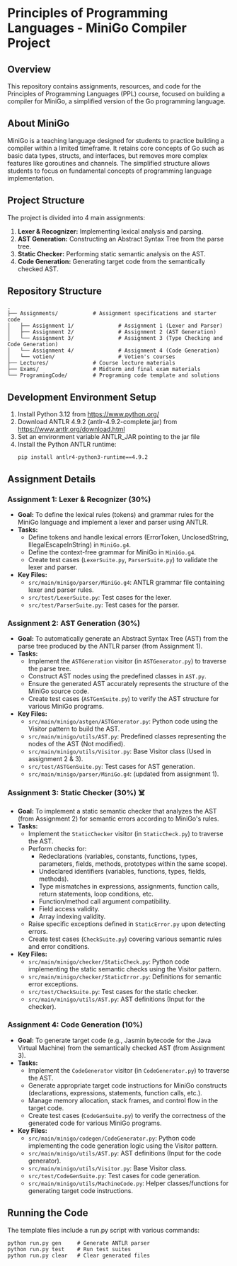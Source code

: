 # Principles of Programming Languages - MiniGo Compiler Project

## Overview
This repository contains assignments, resources, and code for the Principles of Programming Languages (PPL) course, focused on building a compiler for MiniGo, a simplified version of the Go programming language.

## About MiniGo
MiniGo is a teaching language designed for students to practice building a compiler within a limited timeframe. It retains core concepts of Go such as basic data types, structs, and interfaces, but removes more complex features like goroutines and channels. The simplified structure allows students to focus on fundamental concepts of programming language implementation.

## Project Structure
The project is divided into 4 main assignments:

1. **Lexer & Recognizer:** Implementing lexical analysis and parsing.
2. **AST Generation:** Constructing an Abstract Syntax Tree from the parse tree.
3. **Static Checker:** Performing static semantic analysis on the AST.
4. **Code Generation:** Generating target code from the semantically checked AST.

## Repository Structure
```
.
├── Assignments/           # Assignment specifications and starter code
│   ├── Assignment 1/              # Assignment 1 (Lexer and Parser)
│   ├── Assignment 2/              # Assignment 2 (AST Generation)
│   └── Assignment 3/              # Assignment 3 (Type Checking and Code Generation)
│   └── Assignment 4/              # Assignment 4 (Code Generation)
│   └── votien/                    # Votien's courses
├── Lectures/              # Course lecture materials
├── Exams/                 # Midterm and final exam materials
└── ProgramingCode/        # Programing code template and solutions
```

## Development Environment Setup
1. Install Python 3.12 from https://www.python.org/
2. Download ANTLR 4.9.2 (antlr-4.9.2-complete.jar) from https://www.antlr.org/download.html
3. Set an environment variable ANTLR_JAR pointing to the jar file
4. Install the Python ANTLR runtime:
   ```
   pip install antlr4-python3-runtime==4.9.2
   ```

## Assignment Details

### Assignment 1: Lexer & Recognizer (30%)

* **Goal:** To define the lexical rules (tokens) and grammar rules for the MiniGo language and implement a lexer and parser using ANTLR.
* **Tasks:**
  * Define tokens and handle lexical errors (ErrorToken, UnclosedString, IllegalEscapeInString) in `MiniGo.g4`.
  * Define the context-free grammar for MiniGo in `MiniGo.g4`.
  * Create test cases (`LexerSuite.py`, `ParserSuite.py`) to validate the lexer and parser.
* **Key Files:**
  * `src/main/minigo/parser/MiniGo.g4`: ANTLR grammar file containing lexer and parser rules.
  * `src/test/LexerSuite.py`: Test cases for the lexer.
  * `src/test/ParserSuite.py`: Test cases for the parser.

### Assignment 2: AST Generation (30%)

* **Goal:** To automatically generate an Abstract Syntax Tree (AST) from the parse tree produced by the ANTLR parser (from Assignment 1).
* **Tasks:**
  * Implement the `ASTGeneration` visitor (in `ASTGenerator.py`) to traverse the parse tree.
  * Construct AST nodes using the predefined classes in `AST.py`.
  * Ensure the generated AST accurately represents the structure of the MiniGo source code.
  * Create test cases (`ASTGenSuite.py`) to verify the AST structure for various MiniGo programs.
* **Key Files:**
  * `src/main/minigo/astgen/ASTGenerator.py`: Python code using the Visitor pattern to build the AST.
  * `src/main/minigo/utils/AST.py`: Predefined classes representing the nodes of the AST (Not modified).
  * `src/main/minigo/utils/Visitor.py`: Base Visitor class (Used in assignment 2 & 3).
  * `src/test/ASTGenSuite.py`: Test cases for AST generation.
  * `src/main/minigo/parser/MiniGo.g4`: (updated from assignment 1).

### Assignment 3: Static Checker (30%) ☠️

* **Goal:** To implement a static semantic checker that analyzes the AST (from Assignment 2) for semantic errors according to MiniGo's rules.
* **Tasks:**
  * Implement the `StaticChecker` visitor (in `StaticCheck.py`) to traverse the AST.
  * Perform checks for:
    * Redeclarations (variables, constants, functions, types, parameters, fields, methods, prototypes within the same scope).
    * Undeclared identifiers (variables, functions, types, fields, methods).
    * Type mismatches in expressions, assignments, function calls, return statements, loop conditions, etc.
    * Function/method call argument compatibility.
    * Field access validity.
    * Array indexing validity.
  * Raise specific exceptions defined in `StaticError.py` upon detecting errors.
  * Create test cases (`CheckSuite.py`) covering various semantic rules and error conditions.
* **Key Files:**
  * `src/main/minigo/checker/StaticCheck.py`: Python code implementing the static semantic checks using the Visitor pattern.
  * `src/main/minigo/checker/StaticError.py`: Definitions for semantic error exceptions.
  * `src/test/CheckSuite.py`: Test cases for the static checker.
  * `src/main/minigo/utils/AST.py`: AST definitions (Input for the checker).

### Assignment 4: Code Generation (10%)

* **Goal:** To generate target code (e.g., Jasmin bytecode for the Java Virtual Machine) from the semantically checked AST (from Assignment 3).
* **Tasks:**
  * Implement the `CodeGenerator` visitor (in `CodeGenerator.py`) to traverse the AST.
  * Generate appropriate target code instructions for MiniGo constructs (declarations, expressions, statements, function calls, etc.).
  * Manage memory allocation, stack frames, and control flow in the target code.
  * Create test cases (`CodeGenSuite.py`) to verify the correctness of the generated code for various MiniGo programs.
* **Key Files:**
  * `src/main/minigo/codegen/CodeGenerator.py`: Python code implementing the code generation logic using the Visitor pattern.
  * `src/main/minigo/utils/AST.py`: AST definitions (Input for the code generator).
  * `src/main/minigo/utils/Visitor.py`: Base Visitor class.
  * `src/test/CodeGenSuite.py`: Test cases for code generation.
  * `src/main/minigo/utils/MachineCode.py`: Helper classes/functions for generating target code instructions.

## Running the Code
The template files include a run.py script with various commands:

```
python run.py gen     # Generate ANTLR parser
python run.py test    # Run test suites
python run.py clear   # Clear generated files
```
